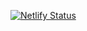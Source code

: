 [![Netlify Status](https://api.netlify.com/api/v1/badges/9061e954-b74d-4c24-9df3-3e8ee40ac743/deploy-status)](https://app.netlify.com/sites/piksl-1plus2/deploys)

